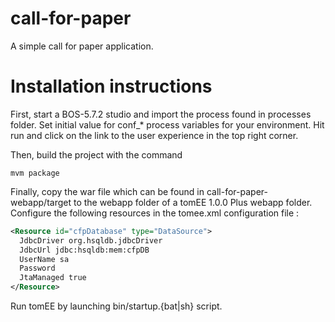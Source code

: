 call-for-paper
==============

A simple call for paper application.

Installation instructions
=========================

First, start a BOS-5.7.2 studio and import the process found in processes folder.
Set initial value for conf_* process variables for your environment.
Hit run and click on the link to the user experience in the top right corner.

Then, build the project with the command
```
mvm package
```

Finally, copy the war file which can be found in call-for-paper-webapp/target to the webapp folder of a tomEE 1.0.0 Plus
webapp folder.
Configure the following resources in the tomee.xml configuration file : 
```xml
<Resource id="cfpDatabase" type="DataSource">
  JdbcDriver org.hsqldb.jdbcDriver
  JdbcUrl jdbc:hsqldb:mem:cfpDB
  UserName sa
  Password
  JtaManaged true
</Resource>
```
Run tomEE by launching bin/startup.{bat|sh} script.